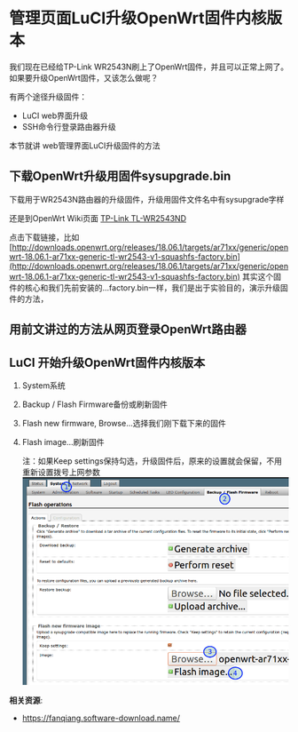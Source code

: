 管理页面LuCI升级OpenWrt固件内核版本
===========================

我们现在已经给TP-Link WR2543N刷上了OpenWrt固件，并且可以正常上网了。如果要升级OpenWrt固件，又该怎么做呢？

有两个途径升级固件：

- LuCI web界面升级
- SSH命令行登录路由器升级

本节就讲 web管理界面LuCI升级固件的方法

下载OpenWrt升级用固件sysupgrade.bin
--------

下载用于WR2543N路由器的升级固件，升级用固件文件名中有sysupgrade字样

还是到OpenWrt Wiki页面 [TP-Link TL-WR2543ND](https://openwrt.org/toh/tp-link/tl-wr2543nd)

点击下载链接，比如 [http://downloads.openwrt.org/releases/18.06.1/targets/ar71xx/generic/openwrt-18.06.1-ar71xx-generic-tl-wr2543-v1-squashfs-factory.bin](http://downloads.openwrt.org/releases/18.06.1/targets/ar71xx/generic/openwrt-18.06.1-ar71xx-generic-tl-wr2543-v1-squashfs-factory.bin) 
其实这个固件的核心和我们先前安装的...factory.bin一样，我们是出于实验目的，演示升级固件的方法，

用前文讲过的方法从网页登录OpenWrt路由器
--------

LuCI 开始升级OpenWrt固件内核版本
--------

1. System系统
2. Backup / Flash Firmware备份或刷新固件
3. Flash new firmware, Browse...选择我们刚下载下来的固件
4. Flash image...刷新固件  

    注：如果Keep settings保持勾选，升级固件后，原来的设置就会保留，不用重新设置拨号上网参数
![OpenWrt路由器luCI界面升级固件](images/2.6.luci-sysupgrade.png)

**相关资源**:

- https://fanqiang.software-download.name/